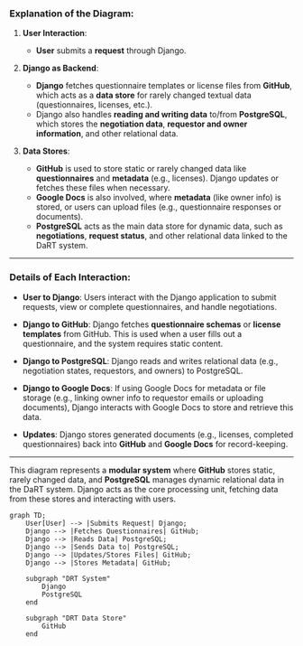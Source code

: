### **Explanation of the Diagram**:

1. **User Interaction**:
   - **User** submits a **request** through Django.
   
2. **Django as Backend**:
   - **Django** fetches questionnaire templates or license files from **GitHub**, which acts as a **data store** for rarely changed textual data (questionnaires, licenses, etc.).
   - Django also handles **reading and writing data** to/from **PostgreSQL**, which stores the **negotiation data**, **requestor and owner information**, and other relational data.

3. **Data Stores**:
   - **GitHub** is used to store static or rarely changed data like **questionnaires** and **metadata** (e.g., licenses). Django updates or fetches these files when necessary.
   - **Google Docs** is also involved, where **metadata** (like owner info) is stored, or users can upload files (e.g., questionnaire responses or documents).
   - **PostgreSQL** acts as the main data store for dynamic data, such as **negotiations**, **request status**, and other relational data linked to the DaRT system.

---

### **Details of Each Interaction**:

- **User to Django**: Users interact with the Django application to submit requests, view or complete questionnaires, and handle negotiations.
  
- **Django to GitHub**: Django fetches **questionnaire schemas** or **license templates** from GitHub. This is used when a user fills out a questionnaire, and the system requires static content.

- **Django to PostgreSQL**: Django reads and writes relational data (e.g., negotiation states, requestors, and owners) to PostgreSQL.

- **Django to Google Docs**: If using Google Docs for metadata or file storage (e.g., linking owner info to requestor emails or uploading documents), Django interacts with Google Docs to store and retrieve this data.

- **Updates**: Django stores generated documents (e.g., licenses, completed questionnaires) back into **GitHub** and **Google Docs** for record-keeping.

---

This diagram represents a **modular system** where **GitHub** stores static, rarely changed data, and **PostgreSQL** manages dynamic relational data in the DaRT system. Django acts as the core processing unit, fetching data from these stores and interacting with users.



```mermaid
graph TD;
    User[User] --> |Submits Request| Django;
    Django --> |Fetches Questionnaires| GitHub;
    Django --> |Reads Data| PostgreSQL;
    Django --> |Sends Data to| PostgreSQL;
    Django --> |Updates/Stores Files| GitHub;
    Django --> |Stores Metadata| GitHub;

    subgraph "DRT System"
        Django
        PostgreSQL
    end

    subgraph "DRT Data Store"
        GitHub
    end



